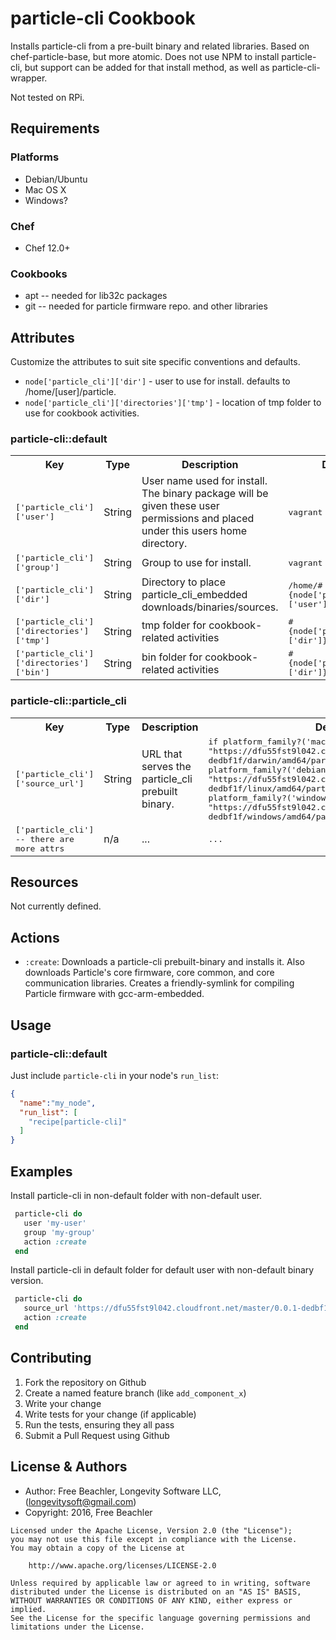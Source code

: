 # particle-cli Cookbook

Installs particle-cli from a pre-built binary and related libraries.  Based on chef-particle-base, but more atomic.  Does not use NPM to install particle-cli, but support can be added for that install method, as well as particle-cli-wrapper.

Not tested on RPi.

## Requirements

### Platforms
- Debian/Ubuntu
- Mac OS X
- Windows?

### Chef
- Chef 12.0+

### Cookbooks
- apt -- needed for lib32c packages
- git -- needed for particle firmware repo. and other libraries

## Attributes
Customize the attributes to suit site specific conventions and defaults.
- `node['particle_cli']['dir']` - user to use for install.  defaults to /home/[user]/particle.
- `node['particle_cli']['directories']['tmp']` - location of tmp folder to use for cookbook activities.


### particle-cli::default

<table>
  <tr>
    <th>Key</th>
    <th>Type</th>
    <th>Description</th>
    <th>Default</th>
  </tr>
  <tr>
    <td><span style="font-family: monospace;">['particle_cli']['user']</span></td>
    <td>String</td>
    <td>User name used for install.  The binary package will be given these user permissions and placed under this users home directory.</td>
    <td><span style="font-family: monospace;">vagrant</span></td>
  </tr>
  <tr>
    <td><span style="font-family: monospace;">['particle_cli']['group']</span></td>
    <td>String</td>
    <td>Group to use for install.</td>
    <td><span style="font-family: monospace;">vagrant</span></td>
  </tr>
  <tr>
    <td><span style="font-family: monospace;">['particle_cli']['dir']</span></td>
    <td>String</td>
    <td>Directory to place particle_cli_embedded downloads/binaries/sources.</td>
    <td><span style="font-family: monospace;">/home/#{node['particle_cli']['user']}/particle</span></td>
  </tr>
  <tr>
    <td><span style="font-family: monospace;">['particle_cli']['directories']['tmp']</span></td>
    <td>String</td>
    <td>tmp folder for cookbook-related activities</td>
    <td><span style="font-family: monospace;">#{node['particle_cli']['dir']}/tmp</span></td>
  </tr>
  <tr>
    <td><span style="font-family: monospace;">['particle_cli']['directories']['bin']</span></td>
    <td>String</td>
    <td>bin folder for cookbook-related activities</td>
    <td><span style="font-family: monospace;">#{node['particle_cli']['dir']}/bin</span></td>
  </tr>
</table>

### particle-cli::particle_cli

<table>
  <tr>
    <th>Key</th>
    <th>Type</th>
    <th>Description</th>
    <th>Default</th>
  </tr>
  <tr>
    <td><span style="font-family: monospace;">['particle_cli']['source_url']</span></td>
    <td>String</td>
    <td>URL that serves the particle_cli prebuilt binary.</td>
    <td><span style="font-family: monospace;">if platform_family?('mac_os_x')
  "https://dfu55fst9l042.cloudfront.net/master/0.0.1-dedbf1f/darwin/amd64/particle-cli-ng.gz"
elsif platform_family?('debian')
  "https://dfu55fst9l042.cloudfront.net/master/0.0.1-dedbf1f/linux/amd64/particle-cli-ng.gz"
elsif platform_family?('windows')
  "https://dfu55fst9l042.cloudfront.net/master/0.0.1-dedbf1f/windows/amd64/particle-cli-ng.exe"</span></td>
  </tr>
  <tr>
    <td><span style="font-family: monospace;">['particle_cli'] -- there are more attrs</span></td>
    <td>n/a</td>
    <td>...</td>
    <td><span style="font-family: monospace;">...</span></td>
  </tr>
</table>

## Resources
Not currently defined.

## Actions
- `:create`: Downloads a particle-cli prebuilt-binary and installs it.  Also downloads Particle's core firmware, core common, and core communication libraries.  Creates a friendly-symlink for compiling Particle firmware with gcc-arm-embedded.


## Usage

### particle-cli::default

Just include `particle-cli` in your node's `run_list`:

```json
{
  "name":"my_node",
  "run_list": [
    "recipe[particle-cli]"
  ]
}
```

## Examples

Install particle-cli in non-default folder with non-default user.
```ruby
 particle-cli do
   user 'my-user'
   group 'my-group'
   action :create
 end
```

Install particle-cli in default folder for default user with non-default binary version.
```ruby
 particle-cli do
   source_url 'https://dfu55fst9l042.cloudfront.net/master/0.0.1-dedbf1f/darwin/amd64/particle-cli-ng.gz'
   action :create
 end
```

## Contributing

1. Fork the repository on Github
2. Create a named feature branch (like `add_component_x`)
3. Write your change
4. Write tests for your change (if applicable)
5. Run the tests, ensuring they all pass
6. Submit a Pull Request using Github

## License & Authors
- Author: Free Beachler, Longevity Software LLC, ([longevitysoft@gmail.com](mailto:longevitysoft@gmail.com))
- Copyright: 2016, Free Beachler

```
Licensed under the Apache License, Version 2.0 (the "License");
you may not use this file except in compliance with the License.
You may obtain a copy of the License at

    http://www.apache.org/licenses/LICENSE-2.0

Unless required by applicable law or agreed to in writing, software
distributed under the License is distributed on an "AS IS" BASIS,
WITHOUT WARRANTIES OR CONDITIONS OF ANY KIND, either express or implied.
See the License for the specific language governing permissions and
limitations under the License.

